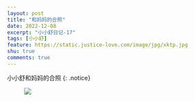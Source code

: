 ```yaml
---
layout: post
title: "和妈妈的合照"
date: 2022-12-08
excerpt: "小小舒日记-17"
tags: [小小舒]
feature: https://static.justice-love.com/image/jpg/xktp.jpg
shu: true
comments: true
---
```

小小舒和妈妈的合照
{: .notice}
<figure>
    <img src="{{ site.staticUrl }}/xiaoxiaoshu/image/meimeihemamadehezhao.jpeg" />
</figure>